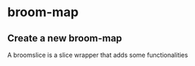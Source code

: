 # broom-map
## Create a new broom-map

A broomslice is a slice wrapper that adds some functionalities
